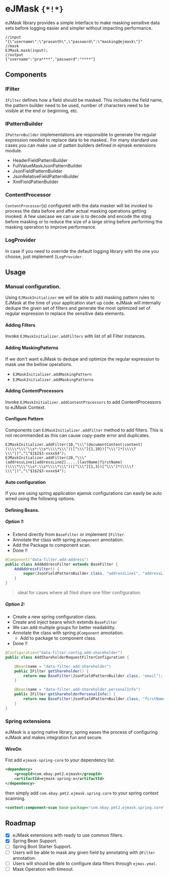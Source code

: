 # eJMask `{*!*}`

eJMask library provides a simple interface to make masking sensitive data sets before logging easier and simpler without impacting performance.

```
//input 
"{\"username\":\"prasanth\",\"password\":\"masking@ejmask\"}"
//mask
EJMask.mask(input);
//output
{"username":"pra****","password":"****"}
```

## Components

### IFilter
`IFilter` defines how a field should be masked. This includes the field name, the pattern builder need to be used, number of characters need to be visible at the end or beginning, etc.

### IPatternBuilder
`IPatternBuilder` implementations are responsible to generate the regular expression needed to replace data to be masked..
For many standard use cases you can make use of patten builders defined in ejmask extensions module.

- HeaderFieldPatternBuilder
- FullValueMaskJsonPatternBuilder
- JsonFieldPatternBuilder
- JsonRelativeFieldPatternBuilder
- XmlFieldPattenBuilder

### ContentProcessor
`ContentProcessor`(s) configured with the data masker will be invoked to process the data before and after actual masking operations getting invoked.
A few usecase we can use is to decode and encode the sting before masking or to reduce the size of a large string before performing the masking operation to improve performance.

### LogProvider

In case if you need to override the default logging library with the one you choose, just implement `ILogProvider`.

## Usage

### Manual configuration.
Using `EJMaskInitializer` we will be able to add masking pattern rules to EJMask at the time of your application start up code.
eJMask will internally dedupe the given set of filters and generate the most optimized set of regular expression to replace the sensitive data elements.

#### Adding Filters
Invoke `EJMaskInitializer.addFilters` with list of all Filter instances.

#### Adding MaskingPatterns
If we don't want eJMask to dedupe and optimize the regular expression to mask use the bellow operations.
- `EJMaskInitializer.addMaskingPattern`
- `EJMaskInitializer.addMaskingPatterns`

#### Adding ContentProcessors
Invoke `EJMaskInitializer.addContentProcessors` to add ContentProcessors to eJMask Context.

#### Configure Pattern
Components can `EJMaskInitializer.addFilter` method to add filters.
This is not recommended as this can cause copy-paste error and duplicates.

```
EJMaskInitializer.addFilter(10,"\\\"(documentContent|content)(\\\\*\\\"\\s*:\\s*\\\\*\\\")([^\\\"]{1,10})[^\\\"]*(\\\\?\\\"|)","\"$1$2$3-xxxx$4");
EJMaskInitializer.addFilter(20,"\\\"(addressLine1|addressLine2|.....|lastName|firstName)(\\\\*\\\"\\s*:\\s*\\\\*\\\")([^\\\"]{1,3})[^\\\"]*(\\\\?\\\"|)","\"$1$2$3-xxxx$4");     
```

#### Auto configuration

If you are using spring application ejamsk configurations can easily be auto wired using the following options.

#### Defining Beans.

##### Option 1:

- Extend directly from `BaseFilter` or implement `IFilter`.
- Annotate the class with spring `@Component` annotation.
- Add the Package to component scan.
- Done !!

```java
@Component("data-filter.add-address")
public class AddAddressFilter extends BaseFilter {
    AddAddressFilter() {
        super(JsonFieldPatternBuilder.class, "addressLine1", "addressLine2");
    }
}
```

> ideal for cases where all filed share one filter configuration.

##### Option 2:

- Create a new spring configuration class.
- Create and inject beans which extends `BaseFilter`
- We can add multiple groups for better readability.
- Annotate the class with spring `@Component` annotation.
    - Add to package to component class.
- Done !!

```java
@Configuration("data-filter.config.add-shareholder")
public class AddShareholderRequestFilterConfiguration {

    @Bean(name = "data-filter.add-shareholder")
    public IFilter getShareholder() {
        return new BaseFilter(JsonFieldPatternBuilder.class, "email");
    }

    @Bean(name = "data-filter.add-shareholder.personalInfo")
    public IFilter getShareholderPersonalInfo() {
        return new BaseFilter(JsonFieldPatternBuilder.class, "firstName", "lastName", "dateOfBirth");
    }
}
```


### Spring extensions
eJMask is a spring native library, spring eases the process of configuring eJMask and makes integration fun and secure.

#### WireOn
Fist add `ejmask-spring-core` to your dependency list.

```xml
<dependency>
    <groupId>com.ebay.pmt2.ejmask</groupId>
    <artifactId>ejmask-spring-a</artifactId>
</dependency>
```

then simply add `com.ebay.pmt2.ejmask.spring.core` to your spring context scanning.

```xml
<context:component-scan base-package="com.ebay.pmt2.ejmask.spring.core"/>
```

## Roadmap

- [x] eJMask extensions with ready to use common filters. 
- [x] Spring Bean Support.
- [ ] Spring Boot Starter Support.
- [ ] Users will be able to mask any given field by annotating with `@Filter` annotation.
- [ ] Users will should be able to configure data filters through `ejmas.ymal`.
- [ ] Mask Operation with timeout.
